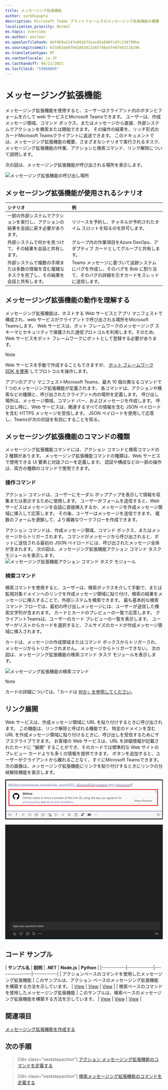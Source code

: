 ```yaml
---
title: メッセージング拡張機能
author: surbhigupta
description: Microsoft Teams プラットフォームでのメッセージング拡張機能の概要
localization_priority: Normal
ms.topic: overview
ms.author: anclear
ms.openlocfilehash: 6bf4b9a3147e9916f2eac05a890fc8fc134799be
ms.sourcegitcommit: 623d81eb079d1842813265746a5fe0fe6311b196
ms.translationtype: MT
ms.contentlocale: ja-JP
ms.lasthandoff: 06/22/2021
ms.locfileid: "53069095"
---
```

# <a name="messaging-extensions"></a>メッセージング拡張機能

メッセージング拡張機能を使用すると、ユーザーはクライアント内のボタンとフォームを介して web サービスとMicrosoft Teamsできます。 ユーザーは、作成メッセージ領域、コマンド ボックス、またはメッセージから直接、外部システムでアクションを検索または開始できます。 その操作の結果を、リッチ形式のカードMicrosoft Teamsクライアントに返送できます。 このドキュメントでは、メッセージング拡張機能の概要、さまざまなシナリオで実行されるタスク、メッセージング拡張機能の作業、アクションと検索コマンド、リンク解除について説明します。

次の図は、メッセージング拡張機能が呼び出される場所を表示します。

![メッセージング拡張機能の呼び出し場所](~/assets/images/messaging-extension-invoke-locations.png)

## <a name="scenarios-where-messaging-extensions-are-used"></a>メッセージング拡張機能が使用されるシナリオ

| シナリオ | 例 |
|:-----------------|:-----------------|
|一部の外部システムでアクションを実行し、アクションの結果を会話に戻す必要があります。|リソースを予約し、チャネルが予約されたタイム スロットを知るのを許可します。|
|外部システムで何かを見つけて、その結果を会話と共有します。|グループ内の作業項目をAzure DevOps、アダプティブ カードとしてグループと共有します。|
|外部システムで複数の手順または多数の情報を含む複雑なタスクを完了し、その結果を会話と共有します。|Teams メッセージに基づいて追跡システムにバグを作成し、そのバグを Bob に割り当て、そのバグの詳細を示すカードをスレッドに送信します。|

## <a name="understand-how-messaging-extensions-work"></a>メッセージング拡張機能の動作を理解する

メッセージング拡張機能は、ホストする Web サービスとアプリ マニフェストで構成され、web サービスがクライアントで呼び出される場所をMicrosoft Teamsします。 Web サービスは、ボット フレームワークのメッセージング スキーマとセキュリティで保護された通信プロトコルを利用します。そのため、Web サービスをボット フレームワークにボットとして登録する必要があります。 

> [!NOTE]
> Web サービスを手動で作成することもできますが、 [ボット フレームワーク SDK を使用](https://github.com/microsoft/botframework-sdk) してプロトコルを操作します。

アプリのアプリ マニフェストMicrosoft Teams、最大 10 個の異なるコマンドで 1 つのメッセージング拡張機能が定義されます。 各コマンドは、アクションや検索などの種類と、呼び出されたクライアント内の場所を定義します。 呼び出し場所は、メッセージ領域、コマンド バー、およびメッセージを作成します。 呼び出し時に、Web サービスは、関連するすべての情報を含む JSON ペイロードを含む HTTPS メッセージを受信します。 JSON ペイロードを使用して応答し、Teamsが次の対話を有効にすることを知る。 

## <a name="types-of-messaging-extension-commands"></a>メッセージング拡張機能のコマンドの種類

メッセージング拡張機能コマンドには、アクション コマンドと検索コマンドの 2 種類があります。 メッセージング拡張機能コマンドの種類は、Web サービスで使用できる UI 要素と対話フローを定義します。 認証や構成などの一部の操作は、両方の種類のコマンドで使用できます。

### <a name="action-commands"></a>操作コマンド

アクション コマンドは、ユーザーにモーダル ポップアップを表示して情報を収集または表示するために使用します。 ユーザーがフォームを送信すると、Web サービスはメッセージを会話に直接挿入するか、メッセージを作成メッセージ領域に挿入して応答します。 その後、ユーザーはメッセージを送信できます。 複数のフォームを連鎖して、より複雑なワークフローを作成できます。

アクション コマンドは、作成メッセージ領域、コマンド ボックス、またはメッセージからトリガーされます。 コマンドがメッセージから呼び出されると、ボットに送信される最初の JSON ペイロードには、呼び出されたメッセージ全体が含まれます。 次の図は、メッセージング拡張機能アクション コマンド タスク モジュールを表示します。 ![ メッセージング拡張機能アクション コマンド タスク モジュール](~/assets/images/task-module.png)

### <a name="search-commands"></a>検索コマンド

検索コマンドを使用すると、ユーザーは、検索ボックスを介して手動で、または監視対象ドメインへのリンクを作成メッセージ領域に貼り付け、検索の結果をメッセージに挿入することで、外部システムを検索できます。 最も基本的な検索コマンド フローでは、最初の呼び出しメッセージには、ユーザーが送信した検索文字列が含まれます。 カードとカードのプレビューの一覧で応答します。 クライアントTeamsは、ユーザーのカード プレビューの一覧を表示します。 ユーザーがリストからカードを選択すると、フルサイズのカードが作成メッセージ領域に挿入されます。

カードは、メッセージの作成領域またはコマンド ボックスからトリガーされ、メッセージからトリガーされません。 メッセージからトリガーできない。
次の図は、メッセージング拡張機能の検索コマンド タスク モジュールを表示します。

![メッセージング拡張機能の検索コマンド](~/assets/images/search-extension.png)

> [!NOTE]
> カードの詳細については、「カードは [何か」を参照してください](../task-modules-and-cards/what-are-cards.md)。

## <a name="link-unfurling"></a>リンク展開

Web サービスは、作成メッセージ領域に URL を貼り付けするときに呼び出されます。 この機能は、リンク解除と呼ばれる機能です。 特定のドメインを含む URL を作成メッセージ領域に貼り付けるときに、呼び出しを受信するためにサブスクライブできます。 お客様の Web サービスは、URL を詳細情報が記載されたカードに "展開" することができ、そのカードでは標準的な Web サイトのプレビュー カードよりも多くの情報を提供できます。 ボタンを追加すると、ユーザーがクライアントから離れることなく、すぐにMicrosoft Teamsできます。
次の画像は、メッセージング拡張機能にリンクを貼り付けするときにリンクの分岐解除機能を表示します。
 
![unfurl リンク](../assets/images/messaging-extension/unfurl-link.png)

![リンクのリンク解除](../assets/images/messaging-extension/link-unfurl.gif)

## <a name="code-sample"></a>コード サンプル

| **サンプル名** | **説明** | **.NET** | **Node.js** | **Python** |
|------------|-------------|----------------|------------|
| アクションベースのコマンドを使用したメッセージング拡張機能 | このサンプルは、アクション ベースのメッセージング拡張機能を構築する方法を示しています。 | [View](https://github.com/microsoft/BotBuilder-Samples/tree/master/samples/csharp_dotnetcore/51.teams-messaging-extensions-action) | [View](https://github.com/microsoft/BotBuilder-Samples/tree/master/samples/javascript_nodejs/51.teams-messaging-extensions-action) | [View](https://github.com/microsoft/BotBuilder-Samples/tree/main/samples/python/51.teams-messaging-extensions-action) |
| 検索ベースのコマンドを使用したメッセージング拡張機能 | このサンプルは、検索ベースのメッセージング拡張機能を構築する方法を示しています。 | [View](https://github.com/microsoft/BotBuilder-Samples/tree/master/samples/csharp_dotnetcore/50.teams-messaging-extensions-search) | [View](https://github.com/microsoft/BotBuilder-Samples/tree/master/samples/javascript_nodejs/50.teams-messaging-extensions-search) | [View](https://github.com/microsoft/BotBuilder-Samples/tree/main/samples/python/50.teams-messaging-extension-search) |

## <a name="see-also"></a>関連項目

[メッセージング拡張機能を作成する](../build-your-first-app/build-messaging-extension.md)


## <a name="next-step"></a>次の手順

> [!div class="nextstepaction"]
> [アクション メッセージング拡張機能のコマンドを定義する](~/messaging-extensions/how-to/action-commands/define-action-command.md)

> [!div class="nextstepaction"]
> [検索メッセージング拡張機能のコマンドを定義する](~/messaging-extensions/how-to/search-commands/define-search-command.md)
